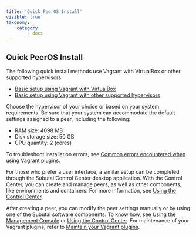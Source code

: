 ```yaml
---
title: 'Quick PeerOS Install'
visible: true
taxonomy:
    category:
        - docs
---
```


## Quick PeerOS Install
The following quick install methods use Vagrant with VirtualBox or other supported hypervisors: 
  
* [Basic setup using Vagrant with VirtualBox](virtualbox)
* [Basic setup using Vagrant with other supported hypervisors](other-hypervisors)

Choose the hypervisor of your choice or based on your system requirements. Be sure that your system can accommodate the default settings assigned to a peer, including the following:

* RAM size: 4098 MB
* Disk storage size: 50 GB
* CPU quantity: 2 (cores)

To troubleshoot installation errors, see [Common errors encountered when using Vagrant plugins](maintain-vagrant-plugins).

For those who prefer a user interface, a similar setup can be completed through the Subutai Control Center desktop application. With the Control Center, you can create and manage peers, as well as other components, like environments and containers. For more information, see [Using the Control Center](../../../software-components/control-center).

After creating a peer, you can modify the peer settings manually or by using one of the Subutai software components. To know how, see [Using the Management Console]() or [Using the Control Center](../../../software-components/control-center). For maintenance of your Vagrant plugins, refer to [Maintain your Vagrant plugins](maintain-vagrant-plugins).


